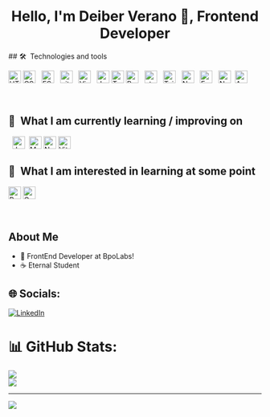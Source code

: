 <div align="center">
<h1 align="center">Hello, I'm Deiber Verano 👋, Frontend Developer</h1>
</div>
## 🛠  Technologies and tools

<a name="learning-now"></a>

<img src="https://img.shields.io/badge/HTML5-282C34?logo=html5&logoColor=E34F26" alt="HTML5 logo" title="HTML5" height="25" />&nbsp;<img src="https://img.shields.io/badge/CSS3-282C34?logo=css3&logoColor=1572B6" alt="CSS3 logo" title="CSS3" height="25" />
&nbsp;
<img src="https://img.shields.io/badge/ESLint-282C34?logo=eslint&logoColor=4B32C3" alt="ESLint logo" title="ESLint" height="25" />
&nbsp;
<img src="https://img.shields.io/badge/git-282C34?logo=git&logoColor=F05032" alt="git logo" title="git" height="25" />
&nbsp;
<img src="https://img.shields.io/badge/VS%20Code-282C34?logo=visual-studio-code&logoColor=007ACC" alt="Visual Studio Code logo" title="Visual Studio Code" height="25" />
&nbsp;
<img src="https://img.shields.io/badge/JavaScript-282C34?logo=javascript&logoColor=F7DF1E" alt="JavaScript logo" title="JavaScript" height="25" />&nbsp;<img src="https://img.shields.io/badge/TypeScript-282C34?logo=typescript&logoColor=3178C6" alt="TypeScript logo" title="TypeScript" height="25" />
<img src="https://img.shields.io/badge/React-20232A?logo=react&logoColor=61DAFB" alt="React" title="React" height="25" />
&nbsp;
<img src="https://img.shields.io/static/v1?label=&message=styled-components&color=282C34&logo=styled-components&logoColor=DB7093" alt="styled-components logo" title="styled-components" height="25" />
&nbsp;
<img src="https://img.shields.io/badge/Tailwind%20CSS-282C34?logo=tailwind-css&logoColor=38B2AC" alt="Tailwind CSS logo" title="Tailwind CSS" height="25" />
&nbsp;
<img src="https://img.shields.io/badge/Node.js-282C34?logo=node.js&logoColor=339933" alt="Node.js logo" title="Node.js" height="25" />
&nbsp;
<img src="https://img.shields.io/badge/Express-282C34?logo=express&logoColor=FFFFFF" alt="Express.js logo" title="Express.js" height="25" />
&nbsp;
<img src="https://img.shields.io/badge/Next.js-282C34?logo=next.js&logoColor=FFFFFF" alt="Next.js logo" title="Next.js" height="25" />
&nbsp;<img src="https://img.shields.io/badge/Amazon_AWS-232F3E?logo=amazon&logoColor=white" alt="AWS" title="AWS" height="25" />

<a name="learning-next"></a>
<br/>

## 📖  What I am currently learning / improving on

&nbsp;
<img src="https://img.shields.io/badge/Jest-282C34?logo=jest&logoColor=C21325" alt="Jest logo" title="Jest" height="25" />
&nbsp;<img src="https://img.shields.io/badge/MongoDB-282C34?logo=mongodb&logoColor=47A248" alt="MongoDB logo" title="MongoDB" height="25" />&nbsp;<img src="https://img.shields.io/badge/nest.js-282C34?logo=nestJs&logoColor=E0234E" alt="Nest JS logo" title="NestJS" height="25" />&nbsp;<img src="https://img.shields.io/badge/vitest-282C34?logo=vitest&logoColor=fcc72b" alt="Vitest logo" title="Vitest" height="25" />
<br/>
## 👾  What I am interested in learning at some point

<img src="https://img.shields.io/badge/React_Native-20232A?logo=react&logoColor=61DAFB" alt="React Native" title="React Native" height="25" />&nbsp;<img src="https://img.shields.io/badge/GraphQL-282C34?logo=graphql&logoColor=E10098" alt="GraphQL logo" title="GraphQL" height="25" />

<br/>

## About Me

- 💫 FrontEnd Developer at BpoLabs!
- ☕ Eternal Student

## 🌐 Socials:
[![LinkedIn](https://img.shields.io/badge/LinkedIn-%230077B5.svg?logo=linkedin&logoColor=white)](https://www.linkedin.com/in/deiber-verano/)


# 📊 GitHub Stats:
![](https://github-readme-streak-stats.herokuapp.com/?user=DeiverV&theme=react&hide_border=false)<br/>
![](https://github-readme-stats.vercel.app/api/top-langs/?username=DeiverV&theme=react&hide_border=false&include_all_commits=true&count_private=true&layout=compact)

---
[![](https://visitcount.itsvg.in/api?id=DeiverV&icon=0&color=0)](https://visitcount.itsvg.in)

<!-- Proudly created with GPRM ( https://gprm.itsvg.in ) -->

